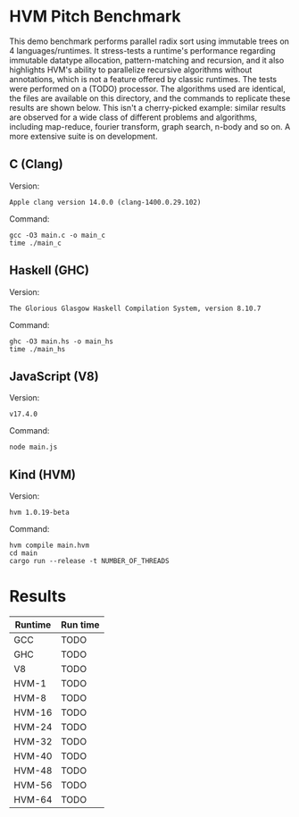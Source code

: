 HVM Pitch Benchmark
===================

This demo benchmark performs parallel radix sort using immutable trees on 4
languages/runtimes. It stress-tests a runtime's performance regarding immutable
datatype allocation, pattern-matching and recursion, and it also highlights
HVM's ability to parallelize recursive algorithms without annotations, which is
not a feature offered by classic runtimes. The tests were performed on a (TODO)
processor. The algorithms used are identical, the files are available on this
directory, and the commands to replicate these results are shown below. This
isn't a cherry-picked example: similar results are observed for a wide class of
different problems and algorithms, including map-reduce, fourier transform,
graph search, n-body and so on. A more extensive suite is on development.

## C (Clang)

Version:

```
Apple clang version 14.0.0 (clang-1400.0.29.102)
```

Command:

```
gcc -O3 main.c -o main_c
time ./main_c
```

## Haskell (GHC)

Version:

```
The Glorious Glasgow Haskell Compilation System, version 8.10.7
```

Command:

```
ghc -O3 main.hs -o main_hs
time ./main_hs
```

## JavaScript (V8)

Version:

```
v17.4.0
```

Command:

```
node main.js
```

## Kind (HVM)

Version:

```
hvm 1.0.19-beta
```

Command:

```
hvm compile main.hvm
cd main
cargo run --release -t NUMBER_OF_THREADS
```

# Results

Runtime | Run time
------- | --------
GCC     | TODO 
GHC     | TODO
V8      | TODO
HVM-1   | TODO
HVM-8   | TODO
HVM-16  | TODO
HVM-24  | TODO
HVM-32  | TODO
HVM-40  | TODO
HVM-48  | TODO
HVM-56  | TODO
HVM-64  | TODO

